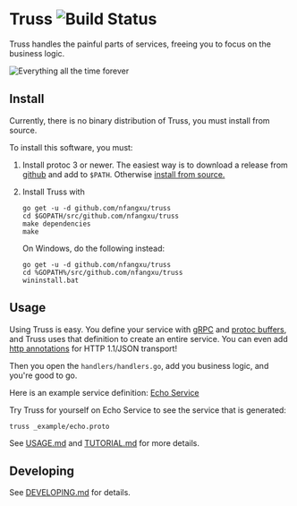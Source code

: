 # Truss ![Build Status](https://github.com/nfangxu/truss/workflows/Go/badge.svg?branch=master)

Truss handles the painful parts of services, freeing you to focus on the
business logic.

![Everything all the time forever](http://i.imgur.com/FtvVeBG.jpg)

## Install

Currently, there is no binary distribution of Truss, you must install from
source.

To install this software, you must:

1. Install protoc 3 or newer. The easiest way is to
download a release from [github](https://github.com/google/protobuf/releases)
and add to `$PATH`.
Otherwise [install from source.](https://github.com/google/protobuf)
1. Install Truss with

	```
	go get -u -d github.com/nfangxu/truss
	cd $GOPATH/src/github.com/nfangxu/truss
	make dependencies
	make
	```
	On Windows, do the following instead:
	```
	go get -u -d github.com/nfangxu/truss
	cd %GOPATH%/src/github.com/nfangxu/truss
	wininstall.bat
	```

## Usage

Using Truss is easy. You define your service with [gRPC](http://www.grpc.io/)
and [protoc buffers](https://developers.google.com/protocol-buffers/docs/proto3),
and Truss uses that definition to create an entire service. You can even
add [http annotations](
https://github.com/googleapis/googleapis/blob/928a151b2f871b4239b7707e1bb59258df3fe10a/google/api/http.proto#L36)
for HTTP 1.1/JSON transport!

Then you open the `handlers/handlers.go`,
add you business logic, and you're good to go.

Here is an example service definition: [Echo Service](./_example/echo.proto)

Try Truss for yourself on Echo Service to see the service that is generated:

```
truss _example/echo.proto
```

See [USAGE.md](./USAGE.md) and [TUTORIAL.md](./TUTORIAL.md) for more details.

## Developing

See [DEVELOPING.md](./DEVELOPING.md) for details.
